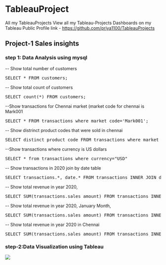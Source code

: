 # TableauProject
All my TableauProjects
View all my Tableau-Projects Dashboards on my Tableau Public Profile link -
https://github.com/priya1100/TableauProjects
## Project-1 Sales insights
### step 1: Data Analysis using mysql
-- Show total number of customers
<pre>
SELECT * FROM customers;
</pre>
-- Show total count of customers
<pre>
SELECT count(*) FROM customers;
</pre>
--Show transactions for Chennai market (market code for chennai is Mark001
<pre>
SELECT * FROM transactions where market_code='Mark001';
</pre>
-- Show distrinct product codes that were sold in chennai
<pre>
SELECT distinct product_code FROM transactions where market_code='Mark001';
</pre>
--Show transactions where currency is US dollars
<pre>
SELECT * from transactions where currency="USD"
</pre>
-- Show transactions in 2020 join by date table
<pre>
SELECT transactions.*, date.* FROM transactions INNER JOIN date ON transactions.order_date=date.date where date.year=2020;
</pre>
-- Show total revenue in year 2020,
<pre>
SELECT SUM(transactions.sales_amount) FROM transactions INNER JOIN date ON transactions.order_date=date.date where date.year=2020 and transactions.currency="INR\r" or transactions.currency="USD\r";
</pre>
-- Show total revenue in year 2020, January Month,
<pre>
SELECT SUM(transactions.sales_amount) FROM transactions INNER JOIN date ON transactions.order_date=date.date where date.year=2020 and and date.month_name="January" and (transactions.currency="INR\r" or transactions.currency="USD\r");
</pre>
-- Show total revenue in year 2020 in Chennai
<pre>
SELECT SUM(transactions.sales_amount) FROM transactions INNER JOIN date ON transactions.order_date=date.date where date.year=2020 and transactions.market_code="Mark001";
</pre>
### step-2:Data Visualization using Tableau
<image src="sales_project_finalresult.png">
